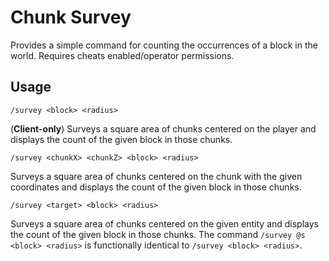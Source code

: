 # Chunk Survey
Provides a simple command for counting the occurrences of a block in the world. Requires cheats enabled/operator permissions.

## Usage
```
/survey <block> <radius>
```
(**Client-only**) Surveys a square area of chunks centered on the player and displays the count of the given block in those chunks.
```
/survey <chunkX> <chunkZ> <block> <radius>
```
Surveys a square area of chunks centered on the chunk with the given coordinates and displays the count of the given block in those chunks.
```
/survey <target> <block> <radius>
```
Surveys a square area of chunks centered on the given entity and displays the count of the given block in those chunks. The command `/survey @s <block> <radius>` is functionally identical to `/survey <block> <radius>`.
